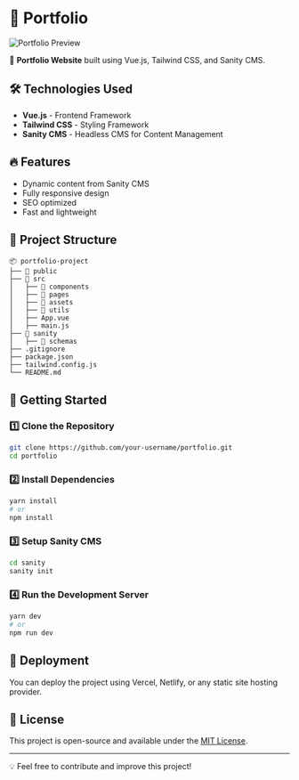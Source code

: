 # 📌 Portfolio

![Portfolio Preview](https://github.com/user-attachments/assets/ceb6c06e-fa34-4fbe-9d7d-3a1a6d3bf4db)

🚀 **Portfolio Website** built using Vue.js, Tailwind CSS, and Sanity CMS.

## 🛠️ Technologies Used

- **Vue.js** - Frontend Framework
- **Tailwind CSS** - Styling Framework
- **Sanity CMS** - Headless CMS for Content Management

## 🔥 Features

- Dynamic content from Sanity CMS
- Fully responsive design
- SEO optimized
- Fast and lightweight

## 📂 Project Structure

```
📦 portfolio-project
├── 📁 public
├── 📁 src
│   ├── 📁 components
│   ├── 📁 pages
│   ├── 📁 assets
│   ├── 📁 utils
│   ├── App.vue
│   ├── main.js
├── 📁 sanity
│   ├── 📁 schemas
├── .gitignore
├── package.json
├── tailwind.config.js
└── README.md
```

## 🚀 Getting Started

### 1️⃣ Clone the Repository
```sh
git clone https://github.com/your-username/portfolio.git
cd portfolio
```

### 2️⃣ Install Dependencies
```sh
yarn install
# or
npm install
```

### 3️⃣ Setup Sanity CMS
```sh
cd sanity
sanity init
```

### 4️⃣ Run the Development Server
```sh
yarn dev
# or
npm run dev
```

## 🔗 Deployment

You can deploy the project using Vercel, Netlify, or any static site hosting provider.

## 📜 License

This project is open-source and available under the [MIT License](LICENSE).

---

💡 Feel free to contribute and improve this project!

